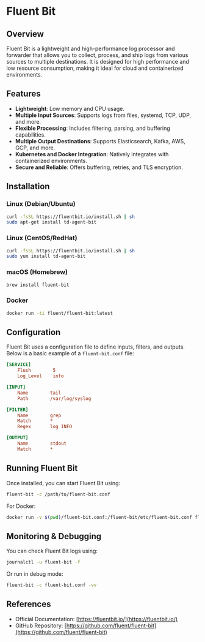 # Fluent Bit

## Overview
Fluent Bit is a lightweight and high-performance log processor and forwarder that allows you to collect, process, and ship logs from various sources to multiple destinations. It is designed for high performance and low resource consumption, making it ideal for cloud and containerized environments.

## Features
- **Lightweight**: Low memory and CPU usage.
- **Multiple Input Sources**: Supports logs from files, systemd, TCP, UDP, and more.
- **Flexible Processing**: Includes filtering, parsing, and buffering capabilities.
- **Multiple Output Destinations**: Supports Elasticsearch, Kafka, AWS, GCP, and more.
- **Kubernetes and Docker Integration**: Natively integrates with containerized environments.
- **Secure and Reliable**: Offers buffering, retries, and TLS encryption.

## Installation

### Linux (Debian/Ubuntu)
```sh
curl -fsSL https://fluentbit.io/install.sh | sh
sudo apt-get install td-agent-bit
```

### Linux (CentOS/RedHat)
```sh
curl -fsSL https://fluentbit.io/install.sh | sh
sudo yum install td-agent-bit
```

### macOS (Homebrew)
```sh
brew install fluent-bit
```

### Docker
```sh
docker run -ti fluent/fluent-bit:latest
```

## Configuration
Fluent Bit uses a configuration file to define inputs, filters, and outputs. Below is a basic example of a `fluent-bit.conf` file:

```ini
[SERVICE]
    Flush        5
    Log_Level    info

[INPUT]
    Name        tail
    Path        /var/log/syslog

[FILTER]
    Name        grep
    Match       *
    Regex       log INFO

[OUTPUT]
    Name        stdout
    Match       *
```

## Running Fluent Bit
Once installed, you can start Fluent Bit using:
```sh
fluent-bit -c /path/to/fluent-bit.conf
```

For Docker:
```sh
docker run -v $(pwd)/fluent-bit.conf:/fluent-bit/etc/fluent-bit.conf fluent/fluent-bit:latest
```

## Monitoring & Debugging
You can check Fluent Bit logs using:
```sh
journalctl -u fluent-bit -f
```
Or run in debug mode:
```sh
fluent-bit -c fluent-bit.conf -vv
```

## References
- Official Documentation: [https://fluentbit.io/](https://fluentbit.io/)
- GitHub Repository: [https://github.com/fluent/fluent-bit](https://github.com/fluent/fluent-bit)

